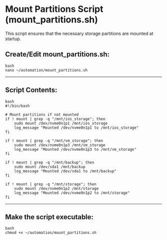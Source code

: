 # Mount Partitions Script (mount_partitions.sh)

This script ensures that the necessary storage partitions are mounted at startup.

## Create/Edit mount_partitions.sh:

```
bash
nano ~/automation/mount_partitions.sh
```
----

## Script Contents:

```
bash
#!/bin/bash

# Mount partitions if not mounted
if ! mount | grep -q "/mnt/ios_storage"; then
    sudo mount /dev/nvme0n1p1 /mnt/ios_storage
    log_message "Mounted /dev/nvme0n1p1 to /mnt/ios_storage"
fi

if ! mount | grep -q "/mnt/vm_storage"; then
    sudo mount /dev/nvme0n1p3 /mnt/vm_storage
    log_message "Mounted /dev/nvme0n1p3 to /mnt/vm_storage"
fi

if ! mount | grep -q "/mnt/backup"; then
    sudo mount /dev/sda1 /mnt/backup
    log_message "Mounted /dev/sda1 to /mnt/backup"
fi

if ! mount | grep -q "/mnt/storage"; then
    sudo mount /dev/nvme0n1p2 /mnt/storage
    log_message "Mounted /dev/nvme0n1p2 to /mnt/storage"
fi
```

----

## Make the script executable:

```
bash
chmod +x ~/automation/mount_partitions.sh
```
